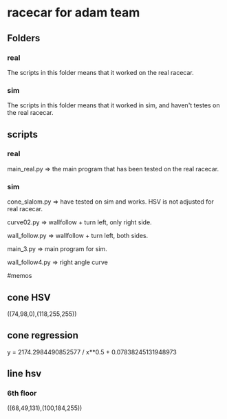 # racecar for adam team
## Folders
### real
The scripts in this folder means that it worked on the real racecar.

### sim
The scripts in this folder means that it worked in sim, and haven't testes on the real racecar.

## scripts
### real
main_real.py => the main program that has been tested on the real racecar.

### sim
cone_slalom.py => have tested on sim and works. HSV is not adjusted for real racecar.

curve02.py => wallfollow + turn left, only right side.

wall_follow.py => wallfollow + turn left, both sides.

main_3.py => main program for sim.

wall_follow4.py => right angle curve

#memos
## cone HSV
((74,98,0),(118,255,255))

## cone regression
y = 2174.2984490852577 / x**0.5 + 0.07838245131948973

## line hsv
### 6th floor
((68,49,131),(100,184,255))
